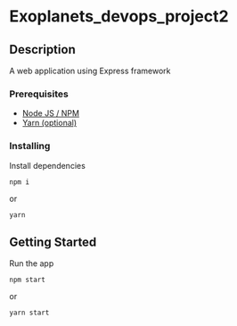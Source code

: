 # Exoplanets_devops_project2

## Description

A web application using Express framework

### Prerequisites

-   [Node JS / NPM](https://nodejs.org/en/)
-   [Yarn (optional)](https://yarnpkg.com/)

### Installing

Install dependencies

```
npm i
```

or

```
yarn
```

## Getting Started

Run the app

```
npm start
```

or

```
yarn start
```


